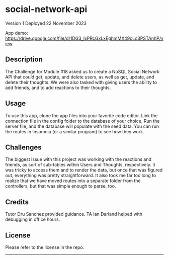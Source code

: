 # social-network-api

Version 1
Deployed 22 November 2023


App demo: https://drive.google.com/file/d/1DG3_IxPRcGxLxEghmMX49oLc3PSTAnhP/view

## Description

The Challenge for Module #18 asked us to create a NoSQL Social Network API that could get, update, and delete users, as well as get, update, and delete their thoughts. We were also tasked with giving users the ability to add friends, and to add reactions to their thoughts. 

## Usage

To use this app, clone the app files into your favorite code editor. Link the connection file in the config folder to the database of your choice. Run the server file, and the database will populate with the seed data. You can run the routes in Insomnia (or a similar program) to see how they work.


## Challenges

The biggest issue with this project was working with the reactions and friends, as sort of sub-tables within Users and Thoughts, respectively. It was tricky to access them and to render the data, but once that was figured out, everything was pretty straightforward. It also took me far too long to realize that we have moved routes into a separate folder from the controllers, but that was simple enough to parse, too.


## Credits

Tutor Dru Sanchez provided guidance. TA Ian Darland helped with debugging in office hours.



## License

Please refer to the license in the repo.

---